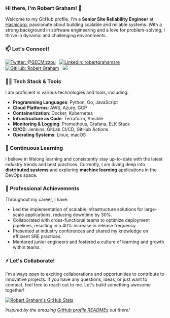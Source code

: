 ### Hi there, I'm Robert Graham! 👋

Welcome to my GitHub profile. I'm a **Senior Site Reliability Engineer** at [Hashicorp](https://github.com/hashicorp), passionate about building scalable and reliable systems. With a strong background in software engineering and a love for problem-solving, I thrive in dynamic and challenging environments.

### 📫 Let's Connect!

[![Twitter: @SECMizzou](https://img.shields.io/twitter/follow/SECMizzou?style=social)](https://twitter.com/SECMizzou) &nbsp;
[![LinkedIn: robertgrahamsre](https://img.shields.io/badge/robertgrahamsre-blue?style=flat-square&logo=Linkedin&logoColor=white&link=https://www.linkedin.com/in/robertgrahamsre)](https://www.linkedin.com/in/robertgrahamsre) &nbsp;
[![GitHub: Robert Graham](https://img.shields.io/github/followers/graham1228?label=follow&style=social)](https://github.com/graham1228) &nbsp;
![](https://visitor-badge.glitch.me/badge?page_id=graham1228.graham1228)

### 👨‍💻 Tech Stack & Tools

I am proficient in various technologies and tools, including:

- **Programming Languages**: Python, Go, JavaScript
- **Cloud Platforms**: AWS, Azure, GCP
- **Containerization**: Docker, Kubernetes
- **Infrastructure as Code**: Terraform, Ansible
- **Monitoring & Logging**: Prometheus, Grafana, ELK Stack
- **CI/CD**: Jenkins, GitLab CI/CD, GitHub Actions
- **Operating Systems**: Linux, macOS

### 🌱 Continuous Learning

I believe in lifelong learning and consistently stay up-to-date with the latest industry trends and best practices. Currently, I am diving deep into **distributed systems** and exploring **machine learning** applications in the DevOps space.

### 💼 Professional Achievements

Throughout my career, I have:

- Led the implementation of scalable infrastructure solutions for large-scale applications, reducing downtime by 30%.
- Collaborated with cross-functional teams to optimize deployment pipelines, resulting in a 40% increase in release frequency.
- Presented at industry conferences and shared my knowledge on efficient SRE practices.
- Mentored junior engineers and fostered a culture of learning and growth within teams.

### ⚡ Let's Collaborate!

I'm always open to exciting collaborations and opportunities to contribute to innovative projects. If you have any questions, ideas, or just want to connect, feel free to reach out to me. Let's build something awesome together!

[![Robert Graham's GitHub Stats](https://github-readme-stats.vercel.app/api?username=graham1228&show_icons=true)](https://github.com/graham1228)

*Inspired by the amazing [GitHub profile READMEs](https://github.com/abhisheknaiidu/awesome-github-profile-readme) out there!*
